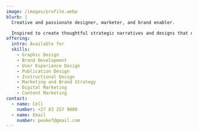 ```yaml
---
image: /images/profile.webp
blurb: |
  Creative and passionate designer, marketer, and brand enabler.  

  Inspired to create thoughtful strategic narratives and designs that deliver significant and measurable results.
offering:
  intro: Available for
  skills:
    - Graphic Design
    - Brand Development
    - User Experience Design
    - Publication Design
    - Instructional Design
    - Marketing and Brand Strategy
    - Digital Marketing
    - Content Marketing
contact:
  - name: Cell
    number: +27 83 257 9000
  - name: Email
    number: peakef@gmail.com
---
```

